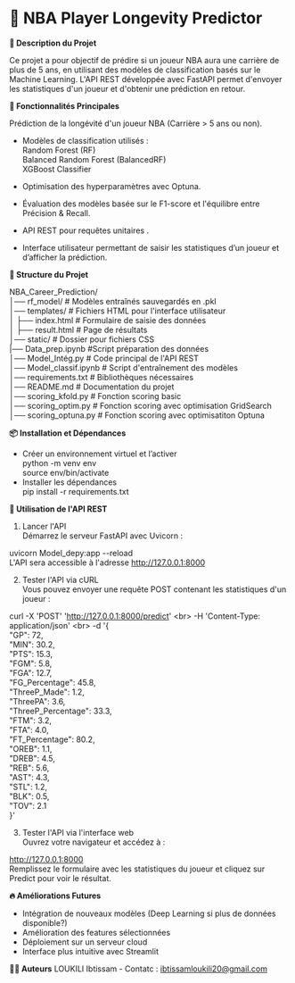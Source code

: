# 🏀 NBA Player Longevity Predictor

**📌 Description du Projet**

Ce projet a pour objectif de prédire si un joueur NBA aura une carrière de plus de 5 ans, en utilisant des modèles de classification basés sur le Machine Learning. L'API REST développée avec FastAPI permet d'envoyer les statistiques d'un joueur et d'obtenir une prédiction en retour.

**🚀 Fonctionnalités Principales**

Prédiction de la longévité d'un joueur NBA (Carrière > 5 ans ou non).

- Modèles de classification utilisés :<br>
Random Forest (RF)<br>
Balanced Random Forest (BalancedRF)<br>
XGBoost Classifier<br>

- Optimisation des hyperparamètres avec Optuna.
- Évaluation des modèles basée sur le F1-score et l'équilibre entre Précision & Recall.
- API REST pour requêtes unitaires .
- Interface utilisateur permettant de saisir les statistiques d’un joueur et d’afficher la prédiction.


**📂 Structure du Projet**

NBA_Career_Prediction/<br>
│── rf_model/                        # Modèles entraînés sauvegardés en .pkl<br>
│── templates/                     # Fichiers HTML pour l'interface utilisateur<br>
│   ├── index.html                 # Formulaire de saisie des données<br>
│   ├── result.html                 # Page de résultats<br>
│── static/                          # Dossier pour fichiers CSS<br>
|── Data_prep.ipynb                   #Script préparation des données<br>
│── Model_Intég.py                   # Code principal de l'API REST<br>
│── Model_classif.ipynb              # Script d'entraînement des modèles<br>
│── requirements.txt                 # Bibliothèques nécessaires<br>
│── README.md                        # Documentation du projet<br>
│── scoring_kfold.py                 # Fonction scoring basic<br>
│── scoring_optim.py                 # Fonction scoring avec optimisation GridSearch<br>
│── scoring_optuna.py                # Fonction scoring avec optimisatiton Optuna<br> 


**📦 Installation et Dépendances**

- Créer un environnement virtuel et l’activer<br>
python -m venv env<br>
source env/bin/activate  <br>
- Installer les dépendances<br>
pip install -r requirements.txt<br>

**🎯 Utilisation de l'API REST**

1. Lancer l'API<br>
Démarrez le serveur FastAPI avec Uvicorn :<br>

uvicorn Model_depy:app --reload<br>
L'API sera accessible à l'adresse http://127.0.0.1:8000<br>

2. Tester l'API via cURL<br>
Vous pouvez envoyer une requête POST contenant les statistiques d'un joueur :<br>

curl -X 'POST' 'http://127.0.0.1:8000/predict' \<br>
-H 'Content-Type: application/json' \<br>
-d '{<br>
    "GP": 72,<br>
    "MIN": 30.2,<br>
    "PTS": 15.3,<br>
    "FGM": 5.8,<br>
    "FGA": 12.7,<br>
    "FG_Percentage": 45.8,<br>
    "ThreeP_Made": 1.2,<br>
    "ThreePA": 3.6,<br>
    "ThreeP_Percentage": 33.3,<br>
    "FTM": 3.2,<br>
    "FTA": 4.0,<br>
    "FT_Percentage": 80.2,<br>
    "OREB": 1.1,<br>
    "DREB": 4.5,<br>
    "REB": 5.6,<br>
    "AST": 4.3,<br>
    "STL": 1.2,<br>
    "BLK": 0.5,<br>
    "TOV": 2.1<br>
}'<br>

3. Tester l'API via l'interface web<br>
Ouvrez votre navigateur et accédez à :<br>

http://127.0.0.1:8000<br>
Remplissez le formulaire avec les statistiques du joueur et cliquez sur Predict pour voir le résultat.


**🔥 Améliorations Futures**

- Intégration de nouveaux modèles (Deep Learning si plus de données disponible?)
- Amélioration des features sélectionnées
- Déploiement sur un serveur cloud
- Interface plus intuitive avec Streamlit

**🧑‍💻 Auteurs**
LOUKILI Ibtissam - Contatc : ibtissamloukili20@gmail.com



